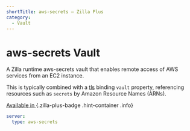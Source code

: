 ```yaml
---
shortTitle: aws-secrets – Zilla Plus
category:
  - Vault
---
```


# aws-secrets Vault

A Zilla runtime aws-secrets vault that enables remote access of AWS services from an EC2 instance.

This is typically combined with a [tls](../bindings/tls/README.md) binding `vault` property, referencing resources such as `secrets` by Amazon Resource Names (ARNs).

[Available in <ZillaPlus/>](https://www.aklivity.io/products/zilla-plus)
{.zilla-plus-badge .hint-container .info}

```yaml {2}
server:
  type: aws-secrets
```
